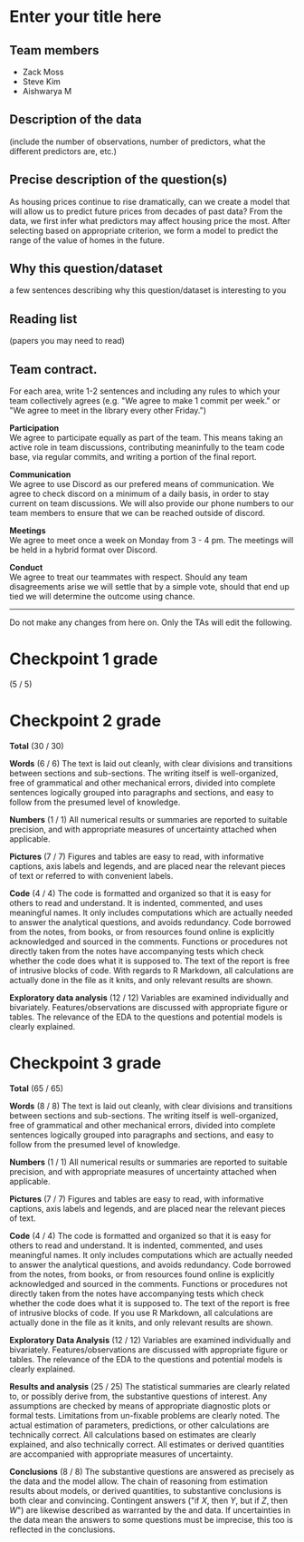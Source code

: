 # Enter your title here

## Team members

* Zack Moss
* Steve Kim
* Aishwarya M


## Description of the data 

(include the number of observations, number of predictors, what the different predictors are, etc.)


## Precise description of the question(s)

As housing prices continue to rise dramatically, can we create a model that will allow us to predict future prices from decades of past data? From the data, we first infer what predictors may affect housing price the most. After selecting based on appropriate criterion, we form a model to predict the range of the value of homes in the future. 

## Why this question/dataset

a few sentences describing why this question/dataset is interesting to you

## Reading list 

(papers you may need to read)
## Team contract. 

For each area, write 1-2 sentences and including any rules to which your team collectively agrees (e.g. "We agree to make 1 commit per week." or "We agree to meet in the library every other Friday.")

**Participation**  
We agree to participate equally as part of the team. This means taking an active role in team discussions, contributing meaninfully to the team code base, via regular commits, and writing a portion of the final report. 

**Communication**  
We agree to use Discord as our prefered means of communication. We agree to check discord on a minimum of a daily basis, in order to stay current on team discussions.  We will also provide our phone numbers to our team members to ensure that we can be reached outside of discord. 

**Meetings**  
We agree to meet once a week on Monday from 3 - 4 pm. The meetings will be held in a hybrid format over Discord.

**Conduct**  
We agree to treat our teammates with respect. Should any team disagreements arise we will settle that by a simple vote, should that end up tied we will determine the outcome using chance. 

***
Do not make any changes from here on. Only the TAs will edit the following.


# Checkpoint 1 grade

(5 / 5)



# Checkpoint 2 grade

__Total__ (30 / 30)

__Words__ (6 / 6) The text is laid out cleanly, with clear divisions
and transitions between sections and sub-sections. The writing itself
is well-organized, free of grammatical and other mechanical errors,
divided into complete sentences logically grouped into paragraphs and
sections, and easy to follow from the presumed level of knowledge. 

__Numbers__ (1 / 1) All numerical results or summaries are reported to
suitable precision, and with appropriate measures of uncertainty
attached when applicable. 

__Pictures__ (7 / 7) Figures and tables are easy to read, with
informative captions, axis labels and legends, and are placed near the
relevant pieces of text or referred to with convenient labels. 

__Code__ (4 / 4) The code is formatted and organized so that it is easy
for others to read and understand. It is indented, commented, and uses
meaningful names. It only includes computations which are actually
needed to answer the analytical questions, and avoids redundancy. Code
borrowed from the notes, from books, or from resources found online is
explicitly acknowledged and sourced in the comments. Functions or
procedures not directly taken from the notes have accompanying tests
which check whether the code does what it is supposed to. The text of
the report is free of intrusive blocks of code. With regards to R Markdown,
all calculations are actually done in the file as it knits, and only
relevant results are shown.

__Exploratory data analysis__ (12 / 12) Variables are examined individually and
bivariately. Features/observations are discussed with appropriate
figure or tables. The relevance of the EDA to the questions and
potential models is clearly explained.

# Checkpoint 3 grade

__Total__ (65 / 65)

__Words__ (8 / 8) The text is laid out cleanly, with clear divisions and
transitions between sections and sub-sections.  The writing itself is
well-organized, free of grammatical and other mechanical errors, divided into
complete sentences logically grouped into paragraphs and sections, and easy to
follow from the presumed level of knowledge.

__Numbers__ (1 / 1) All numerical results or summaries are reported to
suitable precision, and with appropriate measures of uncertainty attached when
applicable.

__Pictures__ (7 / 7) Figures and tables are easy to read, with informative
captions, axis labels and legends, and are placed near the relevant pieces of
text.

__Code__ (4 / 4) The code is formatted and organized so that it is easy
for others to read and understand.  It is indented, commented, and uses
meaningful names.  It only includes computations which are actually needed to
answer the analytical questions, and avoids redundancy.  Code borrowed from the
notes, from books, or from resources found online is explicitly acknowledged
and sourced in the comments.  Functions or procedures not directly taken from
the notes have accompanying tests which check whether the code does what it is
supposed to. The text of the report is free of intrusive blocks of code.  If
you use R Markdown, all calculations are actually done in the file as it knits,
and only relevant results are shown. 

__Exploratory Data Analysis__ (12 / 12) Variables are examined individually and
bivariately. Features/observations are discussed with appropriate
figure or tables. The relevance of the EDA to the questions and
potential models is clearly explained.

__Results and analysis__ (25 / 25) The statistical summaries
are clearly related to, or possibly derive from, the substantive questions of interest.  Any
assumptions are checked by means of appropriate diagnostic plots or
formal tests. Limitations from un-fixable problems are
clearly noted. The actual estimation
of parameters, predictions, or other calculations are technically correct.  All calculations
based on estimates are clearly explained, and also technically correct.  All
estimates or derived quantities are accompanied with appropriate measures of
uncertainty. 

__Conclusions__ (8 / 8) The substantive questions are answered as
precisely as the data and the model allow.  The chain of reasoning from
estimation results about models, or derived quantities, to substantive
conclusions is both clear and convincing.  Contingent answers ("if $X$, then
$Y$, but if $Z$, then $W$") are likewise described as warranted by the
and data.  If uncertainties in the data mean the answers to some
questions must be imprecise, this too is reflected in the conclusions.
